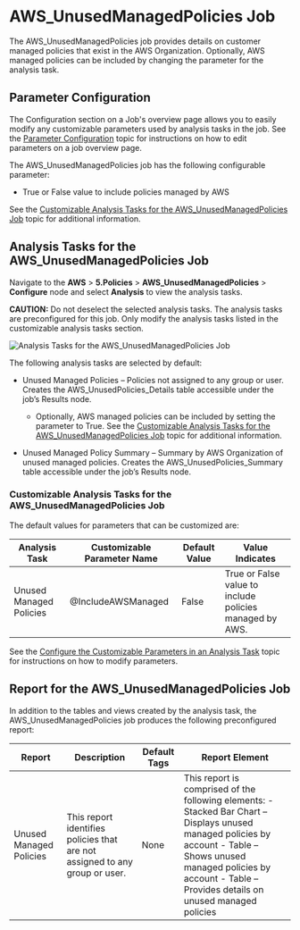 # AWS\_UnusedManagedPolicies Job

The AWS\_UnusedManagedPolicies job provides details on customer managed policies that exist in the AWS Organization. Optionally, AWS managed policies can be included by changing the parameter for the analysis task.

## Parameter Configuration

The Configuration section on a Job's overview page allows you to easily modify any customizable parameters used by analysis tasks in the job. See the [Parameter Configuration](/docs/accessanalyzer/accessanalyzer/enterpriseauditor/admin/jobs/job/overview.md#Parameter-Configuration) topic for instructions on how to edit parameters on a job overview page.

The AWS\_UnusedManagedPolicies job has the following configurable parameter:

- True or False value to include policies managed by AWS

See the [Customizable Analysis Tasks for the AWS\_UnusedManagedPolicies Job](#Customizable-Analysis-Tasks-for-the-AWS_UnusedManagedPolicies-Job) topic for additional information.

## Analysis Tasks for the AWS\_UnusedManagedPolicies Job

Navigate to the __AWS__ > __5.Policies__ > __AWS\_UnusedManagedPolicies__ > __Configure__ node and select __Analysis__ to view the analysis tasks.

__CAUTION:__ Do not deselect the selected analysis tasks. The analysis tasks are preconfigured for this job. Only modify the analysis tasks listed in the customizable analysis tasks section.

![Analysis Tasks for the AWS_UnusedManagedPolicies Job](/img/product_docs/accessanalyzer/accessanalyzer/enterpriseauditor/solutions/aws/policies/unusedmanagedpoliciesanalysis.png)

The following analysis tasks are selected by default:

- Unused Managed Policies – Policies not assigned to any group or user. Creates the AWS\_UnusedPolicies\_Details table accessible under the job’s Results node.

  - Optionally, AWS managed policies can be included by setting the parameter to True. See the [Customizable Analysis Tasks for the AWS\_UnusedManagedPolicies Job](#Customizable-Analysis-Tasks-for-the-AWS_UnusedManagedPolicies-Job) topic for additional information.
- Unused Managed Policy Summary – Summary by AWS Organization of unused managed policies. Creates the AWS\_UnusedPolicies\_Summary table accessible under the job’s Results node.

### Customizable Analysis Tasks for the AWS\_UnusedManagedPolicies Job

The default values for parameters that can be customized are:

| Analysis Task | Customizable Parameter Name | Default Value | Value Indicates |
| --- | --- | --- | --- |
| Unused Managed Policies | @IncludeAWSManaged | False | True or False value to include policies managed by AWS. |

See the [Configure the Customizable Parameters in an Analysis Task](/docs/accessanalyzer/accessanalyzer/enterpriseauditor/admin/jobs/job/configure/analysiscustomizableparameters.md) topic for instructions on how to modify parameters.

## Report for the AWS\_UnusedManagedPolicies Job

In addition to the tables and views created by the analysis task, the AWS\_UnusedManagedPolicies job produces the following preconfigured report:

| Report | Description | Default Tags | Report Element |
| --- | --- | --- | --- |
| Unused Managed Policies | This report identifies policies that are not assigned to any group or user. | None | This report is comprised of the following elements:   - Stacked Bar Chart – Displays unused managed policies by account - Table – Shows unused managed policies by account - Table – Provides details on unused managed policies |
